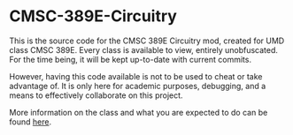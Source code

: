 # CMSC-389E-Circuitry

This is the source code for the CMSC 389E Circuitry mod, created for UMD class CMSC 389E. Every class is available to view, entirely unobfuscated. For the time being, it will be kept up-to-date with current commits.

However, having this code available is not to be used to cheat or take advantage of. It is only here for academic purposes, debugging, and a means to effectively collaborate on this project.

More information on the class and what you are expected to do can be found <a href="https://cs.umd.edu/class/fall2020/cmsc389E">here</a>.
